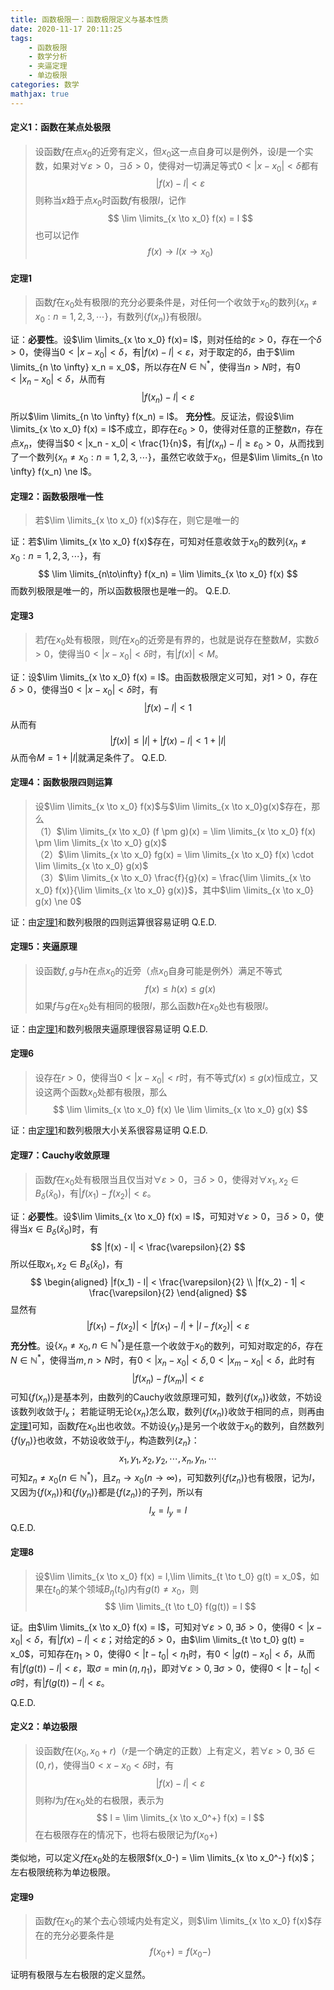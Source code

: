 ```yaml
---
title: 函数极限一：函数极限定义与基本性质
date: 2020-11-17 20:11:25
tags:
    - 函数极限
    - 数学分析
    - 夹逼定理
    - 单边极限
categories: 数学
mathjax: true
---
```


#### 定义1：函数在某点处极限
> 设函数$f$在点$x_0$的近旁有定义，但$x_0$这一点自身可以是例外，设$l$是一个实数，如果对$\forall \varepsilon > 0$，$\exists \delta>0$，使得对一切满足等式$0 < |x-x_0| < \delta$都有
$$
    |f(x) - l| < \varepsilon
$$
则称当$x$趋于点$x_0$时函数$f$有极限$l$，记作
$$
    \lim \limits_{x \to x_0} f(x) = l
$$
也可以记作
$$
    f(x) \to l (x \to x_0)
$$

<!--more-->

#### <span id="theorem1">定理1</span>
> 函数$f$在$x_0$处有极限$l$的充分必要条件是，对任何一个收敛于$x_0$的数列$\{x_n \ne x_0 : n=1,2,3,\cdots\}$，有数列$\{f(x_n)\}$有极限$l$。

证：**必要性**。设$\lim \limits_{x \to x_0} f(x)= l$，则对任给的$\varepsilon>0$，存在一个$\delta > 0$，使得当$0 < |x - x_0| < \delta$，有$|f(x) - l| < \varepsilon$，对于取定的$\delta$，由于$\lim \limits_{n \to \infty} x_n = x_0$，所以存在$N \in \mathbb{N^*}$，使得当$n > N$时，有$0 < |x_n - x_0| < \delta$，从而有
$$
    |f(x_n) - l| < \varepsilon
$$
所以$\lim \limits_{n \to \infty} f(x_n) = l$。
**充分性**。反证法，假设$\lim \limits_{x \to x_0} f(x) = l$不成立，即存在$\varepsilon_0 > 0$，使得对任意的正整数$n$，存在点$x_n$，使得当$0 < |x_n - x_0| < \frac{1}{n}$，有$|f(x_n) - l| \ge \varepsilon_0 > 0$，从而找到了一个数列$\{x_n \ne x_0: n=1,2,3,\cdots\}$，虽然它收敛于$x_0$，但是$\lim \limits_{n \to \infty} f(x_n) \ne l$。


#### 定理2：函数极限唯一性
> 若$\lim \limits_{x \to x_0} f(x)$存在，则它是唯一的

证：若$\lim \limits_{x \to x_0} f(x)$存在，可知对任意收敛于$x_0$的数列$\{x_n \ne x_0 : n=1,2,3,\cdots\}$，有
$$
    \lim \limits_{n\to\infty} f(x_n) = \lim \limits_{x \to x_0} f(x)
$$
而数列极限是唯一的，所以函数极限也是唯一的。
Q.E.D.


#### 定理3
> 若$f$在$x_0$处有极限，则$f$在$x_0$的近旁是有界的，也就是说存在整数$M$，实数$\delta > 0$，使得当$0 < |x - x_0| < \delta$时，有$|f(x)| < M$。

证：设$\lim \limits_{x \to x_0} f(x) = l$。由函数极限定义可知，对$1 > 0$，存在$\delta > 0$，使得当$0 < |x - x_0| < \delta$时，有
$$
    |f(x) - l| < 1
$$
从而有
$$
    |f(x)| \le |l| + |f(x) - l| < 1 + |l|
$$
从而令$M = 1 + |l|$就满足条件了。
Q.E.D.


#### 定理4：函数极限四则运算
> 设$\lim \limits_{x \to x_0} f(x)$与$\lim \limits_{x \to x_0}g(x)$存在，那么 <br/>
（1）$\lim \limits_{x \to x_0} (f \pm g)(x) = \lim \limits_{x \to x_0} f(x) \pm \lim \limits_{x \to x_0} g(x)$ <br/>
（2）$\lim \limits_{x \to x_0} fg(x) = \lim \limits_{x \to x_0} f(x) \cdot \lim \limits_{x \to x_0} g(x)$ <br/>
（3）$\lim \limits_{x \to x_0} \frac{f}{g}(x) = \frac{\lim \limits_{x \to x_0} f(x)}{\lim \limits_{x \to x_0} g(x)}$，其中$\lim \limits_{x \to x_0} g(x) \ne 0$

证：由[定理1](#theorem1)和数列极限的四则运算很容易证明
Q.E.D.

#### 定理5：夹逼原理
> 设函数$f,g$与$h$在点$x_0$的近旁（点$x_0$自身可能是例外）满足不等式
$$
    f(x) \le h(x) \le g(x)
$$
如果$f$与$g$在$x_0$处有相同的极限$l$，那么函数$h$在$x_0$处也有极限$l$。

证：由[定理1](#theorem1)和数列极限夹逼原理很容易证明
Q.E.D.

#### 定理6
> 设存在$r>0$，使得当$0<|x-x_0|<r$时，有不等式$f(x) \le g(x)$恒成立，又设这两个函数$x_0$处都有极限，那么
$$
    \lim \limits_{x \to x_0} f(x) \le \lim \limits_{x \to x_0} g(x)
$$

证：由[定理1](#theorem1)和数列极限大小关系很容易证明
Q.E.D.

#### 定理7：Cauchy收敛原理
> 函数$f$在$x_0$处有极限当且仅当对$\forall \varepsilon > 0$，$\exists \delta > 0$，使得对$\forall x_1,x_2 \in B_\delta(\check x_0)$，有$|f(x_1) - f(x_2)| < \varepsilon$。

证：**必要性**。设$\lim \limits_{x \to x_0} f(x) = l$，可知对$\forall \varepsilon > 0$，$\exists \delta > 0$，使得当$x \in B_\delta(\check x_0)$时，有
$$
    |f(x) - l| < \frac{\varepsilon}{2}
$$
所以任取$x_1,x_2 \in B_\delta(\check x_0)$，有
$$
    \begin{aligned}
    |f(x_1) - l| < \frac{\varepsilon}{2} \\
    |f(x_2) - 1| < \frac{\varepsilon}{2}    
    \end{aligned}
$$
显然有
$$
    |f(x_1) - f(x_2)| < |f(x_1) - l| + |l - f(x_2)| < \varepsilon
$$
**充分性**。设$\{x_n \ne x_0, n \in \mathbb{N^{*}}\}$是任意一个收敛于$x_0$的数列，可知对取定的$\delta$，存在$N \in \mathbb{N^*}$，使得当$m,n>N$时，有$0<|x_n - x_0| < \delta, 0<|x_m - x_0| < \delta$，此时有
$$
    |f(x_n) - f(x_m)| < \varepsilon
$$
可知$\{f(x_n)\}$是基本列，由数列的Cauchy收敛原理可知，数列$\{f(x_n)\}$收敛，不妨设该数列收敛于$l_x$；
若能证明无论$\{x_n\}$怎么取，数列$\{f(x_n)\}$收敛于相同的点，则再由[定理1](#theorem1)可知，函数$f$在$x_0$出也收敛。不妨设$\{y_n\}$是另一个收敛于$x_0$的数列，自然数列$\{f(y_n)\}$也收敛，不妨设收敛于$l_y$，构造数列$\{z_n\}$：
$$
    x_1,y_1,x_2,y_2,\cdots,x_n,y_n,\cdots
$$
可知$z_n \ne x_0(n \in \mathbb{N^*})$，且$z_n \to x_0( n \to \infty)$，可知数列$\{f(z_n)\}$也有极限，记为$l$，又因为$\{f(x_n)\}$和$\{f(y_n)\}$都是$\{f(z_n)\}$的子列，所以有
$$
    l_x = l_y = l
$$
Q.E.D.

#### 定理8
> 设$\lim \limits_{x \to x_0} f(x) = l,\lim \limits_{t \to t_0} g(t) = x_0$，如果在$t_0$的某个领域$B_\eta(t_0)$内有$g(t) \ne x_0$，则
$$
    \lim \limits_{t \to t_0} f(g(t)) = l
$$

证。由$\lim \limits_{x \to x_0} f(x) = l$，可知对$\forall \varepsilon > 0, \exists \delta > 0$，使得$0 < |x-x_0| < \delta$，有$|f(x) - l| < \varepsilon$；对给定的$\delta>0$，由$\lim \limits_{t \to t_0} g(t) = x_0$，可知存在$\eta_1 > 0$，使得$0<|t - t_0| < \eta_1$时，有$0< |g(t) - x_0| < \delta$，从而有$|f(g(t)) - l| < \varepsilon$，取$\sigma = \min(\eta, \eta_1)$，即对$\forall \varepsilon > 0, \exists \sigma > 0$，使得$0< |t-t_0| < \sigma$时，有$|f(g(t)) - l| < \varepsilon$。

Q.E.D.

#### 定义2：单边极限
> 设函数$f$在$(x_0,x_0+r)$（$r$是一个确定的正数）上有定义，若$\forall \varepsilon > 0, \exists \delta \in (0, r)$，使得当$0 < x - x_0 < \delta$时，有
$$
    |f(x) - l| < \varepsilon
$$
则称$l$为$f$在$x_0$处的右极限，表示为
$$
    l = \lim \limits_{x \to x_0^+} f(x) = l
$$
在右极限存在的情况下，也将右极限记为$f(x_0+)$

类似地，可以定义$f$在$x_0$处的左极限$f(x_0-) = \lim \limits_{x \to x_0^-} f(x)$；左右极限统称为单边极限。

#### 定理9
> 函数$f$在$x_0$的某个去心领域内处有定义，则$\lim \limits_{x \to x_0} f(x)$存在的充分必要条件是
$$
    f(x_0+) = f(x_0-)
$$

证明有极限与左右极限的定义显然。
